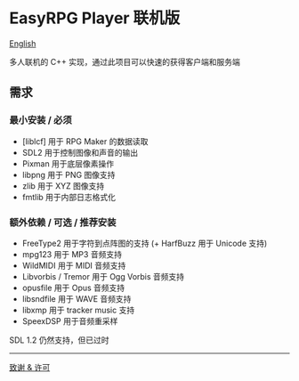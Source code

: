 # EasyRPG Player 联机版

[English](../README.md)

多人联机的 C++ 实现，通过此项目可以快速的获得客户端和服务端


## 需求

### 最小安装 / 必须

- [liblcf] 用于 RPG Maker 的数据读取
- SDL2 用于控制图像和声音的输出
- Pixman 用于底层像素操作
- libpng 用于 PNG 图像支持
- zlib 用于 XYZ 图像支持
- fmtlib 用于内部日志格式化

### 额外依赖 / 可选 / 推荐安装

- FreeType2 用于字符到点阵图的支持 (+ HarfBuzz 用于 Unicode 支持)
- mpg123 用于 MP3 音频支持
- WildMIDI 用于 MIDI 音频支持
- Libvorbis / Tremor 用于 Ogg Vorbis 音频支持
- opusfile 用于 Opus 音频支持
- libsndfile 用于 WAVE 音频支持
- libxmp 用于 tracker music 支持
- SpeexDSP 用于音频重采样

SDL 1.2 仍然支持，但已过时


---
[致谢 & 许可](../README.md#credits)

